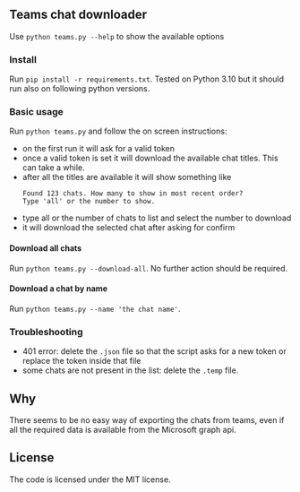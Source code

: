 ## Teams chat downloader

Use `python teams.py --help` to show the available options

### Install

Run `pip install -r requirements.txt`.
Tested on Python 3.10 but it should run also on following python versions.

### Basic usage

Run `python teams.py` and follow the on screen instructions:
- on the first run it will ask for a valid token
- once a valid token is set it will download the available chat titles. This can take a while.
- after all the titles are available it will show something like
  ```
  Found 123 chats. How many to show in most recent order?
  Type 'all' or the number to show.
  ```
- type all or the number of chats to list and select the number to download
- it will download the selected chat after asking for confirm

#### Download all chats

Run `python teams.py --download-all`. No further action should be required.

#### Download a chat by name

Run `python teams.py --name 'the chat name'`.

### Troubleshooting

- 401 error: delete the `.json` file so that the script asks for a new token or replace the token inside that file
- some chats are not present in the list: delete the `.temp` file.

## Why

There seems to be no easy way of exporting the chats from teams, even if all the required data is available from the Microsoft graph api.

## License

The code is licensed under the MIT license.

